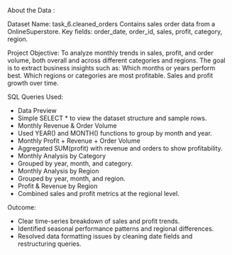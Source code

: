 About the Data :

Dataset Name: task_6.cleaned_orders
Contains sales order data from a OnlineSuperstore.
Key fields: order_date, order_id, sales, profit, category, region.

Project Objective: 
To analyze monthly trends in sales, profit, and order volume, both overall and across different categories and regions. The goal is to extract business insights such as:
Which months or years perform best.
Which regions or categories are most profitable.
Sales and profit growth over time.

SQL Queries Used:
- Data Preview
- Simple SELECT * to view the dataset structure and sample rows.
- Monthly Revenue & Order Volume
- Used YEAR() and MONTH() functions to group by month and year.
- Monthly Profit + Revenue + Order Volume
- Aggregated SUM(profit) with revenue and orders to show profitability.
- Monthly Analysis by Category
- Grouped by year, month, and category.
- Monthly Analysis by Region
- Grouped by year, month, and region.
- Profit & Revenue by Region
- Combined sales and profit metrics at the regional level.

Outcome: 
- Clear time-series breakdown of sales and profit trends.
- Identified seasonal performance patterns and regional differences.
- Resolved data formatting issues by cleaning date fields and restructuring queries.
